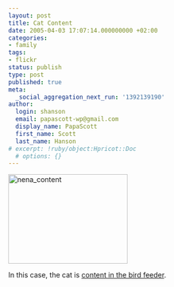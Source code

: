 ```yaml
---
layout: post
title: Cat Content
date: 2005-04-03 17:07:14.000000000 +02:00
categories:
- family
tags:
- flickr
status: publish
type: post
published: true
meta:
  _social_aggregation_next_run: '1392139190'
author:
  login: shanson
  email: papascott-wp@gmail.com
  display_name: PapaScott
  first_name: Scott
  last_name: Hanson
# excerpt: !ruby/object:Hpricot::Doc
  # options: {}
---
```

<p><a href="http://www.flickr.com/photos/papascott/8304119/" title="Click for full-size version"><img src="http://photos6.flickr.com/8304119_7eb0d65cb6_m.jpg" width="240" height="180" alt="nena_content" border="0" /></a></p>
<p>In this case, the cat is <a href="http://www.flickr.com/photos/papascott/8304119/" title="Click for full-size version">content in the bird feeder</a>.</p>
